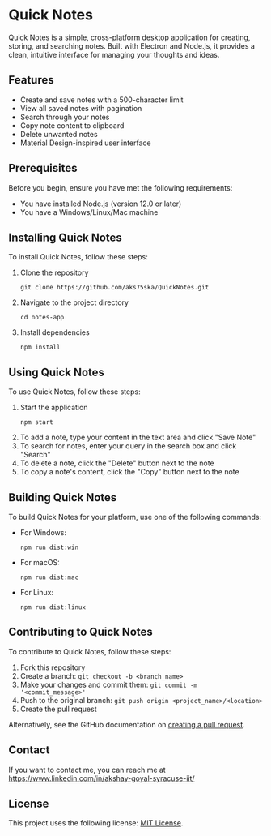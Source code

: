 # Quick Notes

Quick Notes is a simple, cross-platform desktop application for creating, storing, and searching notes. Built with Electron and Node.js, it provides a clean, intuitive interface for managing your thoughts and ideas.

## Features

- Create and save notes with a 500-character limit
- View all saved notes with pagination
- Search through your notes
- Copy note content to clipboard
- Delete unwanted notes
- Material Design-inspired user interface

## Prerequisites

Before you begin, ensure you have met the following requirements:

- You have installed Node.js (version 12.0 or later)
- You have a Windows/Linux/Mac machine

## Installing Quick Notes

To install Quick Notes, follow these steps:

1. Clone the repository
   ```
   git clone https://github.com/aks75ska/QuickNotes.git
   ```
2. Navigate to the project directory
   ```
   cd notes-app
   ```
3. Install dependencies
   ```
   npm install
   ```

## Using Quick Notes

To use Quick Notes, follow these steps:

1. Start the application
   ```
   npm start
   ```
2. To add a note, type your content in the text area and click "Save Note"
3. To search for notes, enter your query in the search box and click "Search"
4. To delete a note, click the "Delete" button next to the note
5. To copy a note's content, click the "Copy" button next to the note

## Building Quick Notes

To build Quick Notes for your platform, use one of the following commands:

- For Windows:
  ```
  npm run dist:win
  ```
- For macOS:
  ```
  npm run dist:mac
  ```
- For Linux:
  ```
  npm run dist:linux
  ```

## Contributing to Quick Notes

To contribute to Quick Notes, follow these steps:

1. Fork this repository
2. Create a branch: `git checkout -b <branch_name>`
3. Make your changes and commit them: `git commit -m '<commit_message>'`
4. Push to the original branch: `git push origin <project_name>/<location>`
5. Create the pull request

Alternatively, see the GitHub documentation on [creating a pull request](https://help.github.com/en/github/collaborating-with-issues-and-pull-requests/creating-a-pull-request).

## Contact

If you want to contact me, you can reach me at https://www.linkedin.com/in/akshay-goyal-syracuse-iit/

## License

This project uses the following license: [MIT License](https://opensource.org/licenses/MIT).

